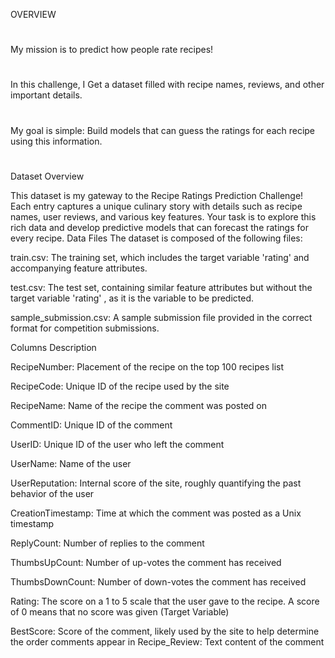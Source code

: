 OVERVIEW
#
My mission is to predict how people rate recipes!
#
In this challenge, I Get a dataset filled with recipe names, reviews, and other important details.
#
My goal is simple: Build models that can guess the ratings for each recipe using this information.
#

Dataset Overview

This dataset is my gateway to the Recipe Ratings Prediction Challenge! Each entry captures a unique culinary story with details such as recipe names, user reviews, and various key features. Your task is to explore this rich data and develop predictive models that can forecast the ratings for every recipe.
Data Files
The dataset is composed of the following files:

train.csv: The training set, which includes the target variable 'rating' and accompanying feature attributes.

test.csv: The test set, containing similar feature attributes but without the target variable 'rating' , as it is the variable to be predicted.

sample_submission.csv: A sample submission file provided in the correct format for competition submissions.

Columns Description

RecipeNumber: Placement of the recipe on the top 100 recipes list


RecipeCode: Unique ID of the recipe used by the site


RecipeName: Name of the recipe the comment was posted on


CommentID: Unique ID of the comment


UserID: Unique ID of the user who left the comment


UserName: Name of the user


UserReputation: Internal score of the site, roughly quantifying the past behavior of the user


CreationTimestamp: Time at which the comment was posted as a Unix timestamp


ReplyCount: Number of replies to the comment


ThumbsUpCount: Number of up-votes the comment has received


ThumbsDownCount: Number of down-votes the comment has received


Rating: The score on a 1 to 5 scale that the user gave to the recipe. A score of 0 means that no score was given (Target Variable)


BestScore: Score of the comment, likely used by the site to help determine the order comments appear in
Recipe_Review: Text content of the comment
